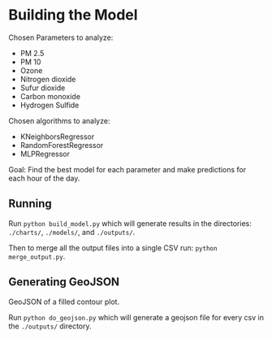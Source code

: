 Building the Model
==================

Chosen Parameters to analyze:
* PM 2.5
* PM 10
* Ozone
* Nitrogen dioxide
* Sufur dioxide
* Carbon monoxide
* Hydrogen Sulfide

Chosen algorithms to analyze:
* KNeighborsRegressor
* RandomForestRegressor
* MLPRegressor

Goal: Find the best model for each parameter and make predictions for each hour of the day.

Running
-------

Run `python build_model.py` which will generate results in the directories: `./charts/`, `./models/`, and `./outputs/`.

Then to merge all the output files into a single CSV run: `python merge_output.py`.

Generating GeoJSON
------------------

GeoJSON of a filled contour plot.

Run `python do_geojson.py` which will generate a geojson file for every csv in the `./outputs/` directory.